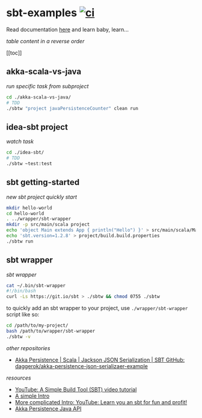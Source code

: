 # sbt-examples [![ci](https://github.com/daggerok/sbt-examples/actions/workflows/jdk-8.yml/badge.svg)](https://github.com/daggerok/sbt-examples/actions/workflows/jdk-8.yml)
Read documentation [here](https://daggerok.github.io/sbt-examples/) and learn baby, learn...

_table content in a reverse order_

[[toc]]

## akka-scala-vs-java

_run specific task from subproject_

```bash
cd ./akka-scala-vs-java/
# TDD
./sbtw "project javaPersistenceCounter" clean run
```

## idea-sbt project

_watch task_

```bash
cd ./idea-sbt/
# TDD
./sbtw ~test:test
```

## sbt getting-started

_new sbt project quickly start_

```bash
mkdir hello-world
cd hello-world
. ../wrapper/sbt-wrapper
mkdir -p src/main/scala project
echo 'object Main extends App { println("Hello") }' > src/main/scala/Main.scala
echo 'sbt.version=1.2.8' > project/build.build.properties
./sbtw run
```

## sbt wrapper

_sbt wrapper_

```bash
cat ~/.bin/sbt-wrapper
#!/bin/bash
curl -Ls https://git.io/sbt > ./sbtw && chmod 0755 ./sbtw
```

to quickly add an sbt wrapper to your project, use `./wrapper/sbt-wrapper` script like so:

```bash
cd /path/to/my-project/
bash /path/to/wrapper/sbt-wrapper
./sbtw -v
```

_other repositories_

* [Akka Persistence | Scala | Jackson JSON Serialization | SBT GitHub: daggerok/akka-persistence-json-serializaer-example](https://github.com/daggerok/akka-persistence-json-serializaer-example)

_resources_

* [YouTube: A Simple Build Tool (SBT) video tutorial](https://www.youtube.com/watch?time_continue=41&v=LKkw140QmyU)
* [A simple Intro](https://www.youtube.com/watch?v=DxrLPZD1Hxw)
* [More complicated Intro: YouTube: Learn you an sbt for fun and profit!](https://www.youtube.com/watch?v=X6CnYQDL9Eg)
* [Akka Persistence Java API](https://doc.akka.io/docs/akka/2.5/persistence.html)

<!--
* [YouTube: Functional Programming Principles in Scala](https://www.youtube.com/channel/UC606CODOUaA3-E5LcC5yKAQ)
* [YouTube: Principles of Reactive Programming in Scala](https://www.youtube.com/playlist?list=PLMhMDErmC1TdBMxd3KnRfYiBV2ELvLyxN)
* [YouTube: Введение в язык программирования Scala](https://www.youtube.com/watch?v=EVz04VMtUfE)
-->
